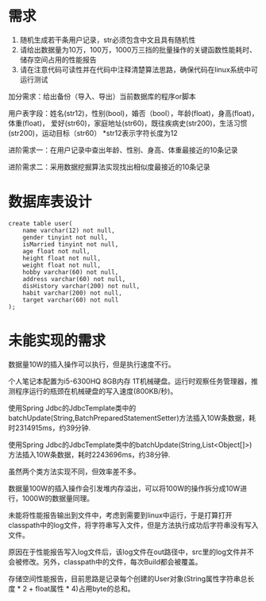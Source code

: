 # 需求
1. 随机生成若干条用户记录，str必须包含中文且具有随机性
2. 请给出数据量为10万，100万，1000万三挡的批量操作的关键函数性能耗时、储存空间占用的性能报告
3. 请在注意代码可读性并在代码中注释清楚算法思路，确保代码在linux系统中可运行测试

加分需求：给出备份（导入、导出）当前数据库的程序or脚本

用户表字段：姓名(str12)，性别(bool)，婚否（bool），年龄(float)，身高(float)，体重(float)，
                   爱好(str60)，家庭地址(str60)，既往疾病史(str200)，生活习惯(str200)，运动目标（str60）
                   *str12表示字符长度为12

进阶需求一：在用户记录中查出年龄、性别、身高、体重最接近的10条记录

进阶需求二：采用数据挖掘算法实现找出相似度最接近的10条记录

# 数据库表设计

```
create table user(
    name varchar(12) not null,
    gender tinyint not null,
    isMarried tinyint not null,
    age float not null,
    height float not null,
    weight float not null,
    hobby varchar(60) not null,
    address varchar(60) not null,
    disHistory varchar(200) not null,
    habit varchar(200) not null,
    target varchar(60) not null
);
```

# 未能实现的需求

数据量10W的插入操作可以执行，但是执行速度不行。

个人笔记本配置为i5-6300HQ 8GB内存 1T机械硬盘。运行时观察任务管理器，推测程序运行的瓶颈在机械硬盘的写入速度(800KB/秒)。

使用Spring Jdbc的JdbcTemplate类中的batchUpdate(String,BatchPreparedStatementSetter)方法插入10W条数据，耗时2314915ms，约39分钟.

使用Spring Jdbc的JdbcTemplate类中的batchUpdate(String,List<Object[]>)方法插入10W条数据，耗时2243696ms，约38分钟.

虽然两个类方法实现不同，但效率差不多。

数据量100W的插入操作会引发堆内存溢出，可以将100W的操作拆分成10W进行，1000W的数据量同理。

未能将性能报告输出到文件中，考虑到需要到linux中运行，于是打算打开classpath中的log文件，将字符串写入文件，但是方法执行成功后字符串没有写入文件。

原因在于性能报告写入log文件后，该log文件在out路径中，src里的log文件并不会被修改。另外，classpath中的文件，每次Build都会被覆盖。

存储空间性能报告，目前思路是记录每个创建的User对象(String属性字符串总长度 * 2 + float属性 * 4)占用byte的总和。

